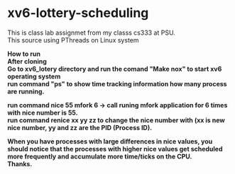 # xv6-lottery-scheduling
This is class lab assignmet from my classs cs333 at PSU.<br>
This source using  PThreads on  Linux system<br>

<b> How to run <br>
After cloning<br>
Go to xv6_lotery directory and run the comand "Make nox" to start xv6 operating system <br>
run command "ps" to show time tracking information how many process are running.<br>

run command nice 55 mfork 6 -> call runing mfork application for 6 times with nice number is 55. <br>
run command renice xx yy zz to change the nice number with (xx is new nice number, yy and zz are the PID (Process ID).<br>

When you have processes with large differences in nice values, you should notice that the processes with higher nice values get scheduled more frequently and accumulate more time/ticks on the CPU. <br>
Thanks.


